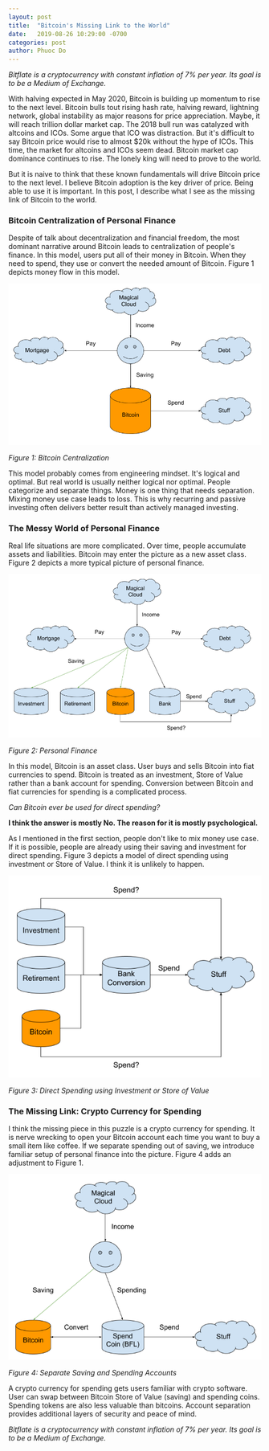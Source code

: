 ```yaml
---
layout: post
title:  "Bitcoin's Missing Link to the World"
date:   2019-08-26 10:29:00 -0700
categories: post
author: Phuoc Do
---
```


*Bitflate is a cryptocurrency with constant inflation of 7% per year. Its goal is to be a Medium of Exchange.*

With halving expected in May 2020, Bitcoin is building up momentum to rise to the next level. Bitcoin bulls tout rising hash rate, halving reward, lightning network, global instability as major reasons for price appreciation. Maybe, it will reach trillion dollar market cap. The 2018 bull run was catalyzed with altcoins and ICOs. Some argue that ICO was distraction. But it's difficult to say Bitcoin price would rise to almost $20k without the hype of ICOs. This time, the market for altcoins and ICOs seem dead. Bitcoin market cap dominance continues to rise. The lonely king will need to prove to the world.

But it is naive to think that these known fundamentals will drive Bitcoin price to the next level. I believe Bitcoin adoption is the key driver of price. Being able to use it is important. In this post, I describe what I see as the missing link of Bitcoin to the world.

### Bitcoin Centralization of Personal Finance

Despite of talk about decentralization and financial freedom, the most dominant narrative around Bitcoin leads to centralization of people's finance. In this model, users put all of their money in Bitcoin. When they need to spend, they use or convert the needed amount of Bitcoin. Figure 1 depicts money flow in this model.

![Figure 1](/assets/images/BitcoinCentralization.png)

*Figure 1: Bitcoin Centralization*

This model probably comes from engineering mindset. It's logical and optimal. But real world is usually neither logical nor optimal. People categorize and separate things. Money is one thing that needs separation. Mixing money use case leads to loss. This is why recurring and passive investing often delivers better result than actively managed investing.

### The Messy World of Personal Finance

Real life situations are more complicated. Over time, people accumulate assets and liabilities. Bitcoin may enter the picture as a new asset class. Figure 2 depicts a more typical picture of personal finance.

![Figure 2](/assets/images/PersonalFinance.png)

*Figure 2: Personal Finance*

In this model, Bitcoin is an asset class. User buys and sells Bitcoin into fiat currencies to spend. Bitcoin is treated as an investment, Store of Value rather than a bank account for spending. Conversion between Bitcoin and fiat currencies for spending is a complicated process.

*Can Bitcoin ever be used for direct spending?*

**I think the answer is mostly No. The reason for it is mostly psychological.**

As I mentioned in the first section, people don't like to mix money use case. If it is possible, people are already using their saving and investment for direct spending. Figure 3 depicts a model of direct spending using investment or Store of Value. I think it is unlikely to happen.

![Figure 3](/assets/images/PersonalFinanceInvestmentSpend.png)

*Figure 3: Direct Spending using Investment or Store of Value*

### The Missing Link: Crypto Currency for Spending

I think the missing piece in this puzzle is a crypto currency for spending. It is nerve wrecking to open your Bitcoin account each time you want to buy a small item like coffee. If we separate spending out of saving, we introduce familiar setup of personal finance into the picture. Figure 4 adds an adjustment to Figure 1.

![Figure 4](/assets/images/PersonalFinanceBFLSpend.png)

*Figure 4: Separate Saving and Spending Accounts*

A crypto currency for spending gets users familiar with crypto software. User can swap between Bitcoin Store of Value (saving) and spending coins. Spending tokens are also less valuable than bitcoins. Account separation provides additional layers of security and peace of mind.

*Bitflate is a cryptocurrency with constant inflation of 7% per year. Its goal is to be a Medium of Exchange.*